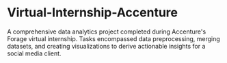 # Virtual-Internship-Accenture
A comprehensive data analytics project completed during Accenture's Forage virtual internship. Tasks encompassed data preprocessing, merging datasets, and creating visualizations to derive actionable insights for a social media client.
